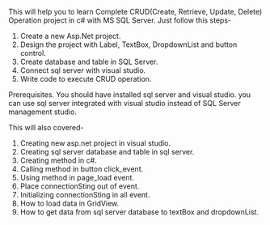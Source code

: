This will help you to learn Complete CRUD(Create, Retrieve, Update, Delete) Operation project in c# with MS SQL Server.
Just follow this steps-
1. Create a new Asp.Net project.
2. Design the project with Label, TextBox, DropdownList and button control.
3. Create database and table in SQL Server.
4. Connect sql server with visual studio.
5. Write code to execute CRUD operation.

Prerequisites.
You should have installed sql server and visual studio. you can use sql server integrated with visual studio instead of SQL Server management studio.

This will also covered-
1. Creating new asp.net project in visual studio.
2. Creating sql server database and table in sql server.
3. Creating method in c#.
4. Calling method in button click_event.
5. Using method in page_load event.
6. Place connectionSting out of event.
7. Initializing connectionSting in all event.
8. How to load data in GridView.
9. How to get data from sql server database to textBox and dropdownList.
